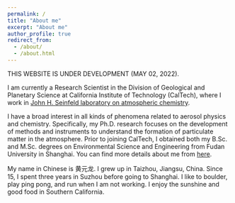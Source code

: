 ```yaml
---
permalink: /
title: "About me"
excerpt: "About me"
author_profile: true
redirect_from: 
  - /about/
  - /about.html
---
```


THIS WEBSITE IS UNDER DEVELOPMENT (MAY 02, 2022).

I am currently a Research Scientist in the Division of Geological and Planetary Science at California Institute of Technology (CalTech), where I work in [John H. Seinfeld laboratory on atmospheric chemistry](http://seinfeldlab.che.caltech.edu/).

I have a broad interest in all kinds of phenomena related to aerosol physics and chemistry. Specifically, my Ph.D. research focuses on the development of methods and instruments to understand the formation of particulate matter in the atmosphere. Prior to joining CalTech, I obtained both my B.Sc. and M.Sc. degrees on Environmental Science and Engineering from Fudan University in Shanghai. You can find more details about me from [here](/files/CVofYH_20220503.pdf).

My name in Chinese is 黄元龙. I grew up in Taizhou, Jiangsu, China. Since 15, I spent three years in Suzhou before going to Shanghai. I like to boulder, play ping pong, and run when I am not working. I enjoy the sunshine and good food in Southern California.
